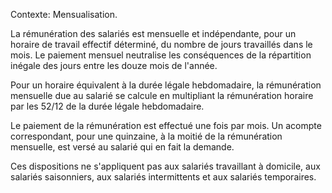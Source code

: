 Contexte: Mensualisation.

La rémunération des salariés est mensuelle et indépendante, pour un horaire de travail effectif déterminé, du nombre de jours travaillés dans le mois. Le paiement mensuel neutralise les conséquences de la répartition inégale des jours entre les douze mois de l'année.

Pour un horaire équivalent à la durée légale hebdomadaire, la rémunération mensuelle due au salarié se calcule en multipliant la rémunération horaire par les 52/12 de la durée légale hebdomadaire.

Le paiement de la rémunération est effectué une fois par mois. Un acompte correspondant, pour une quinzaine, à la moitié de la rémunération mensuelle, est versé au salarié qui en fait la demande.

Ces dispositions ne s'appliquent pas aux salariés travaillant à domicile, aux salariés saisonniers, aux salariés intermittents et aux salariés temporaires.